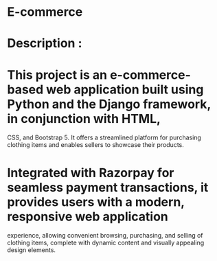 # E-commerce
# Description :
# This project is an e-commerce-based web application built using Python and the Django framework, in conjunction with HTML, 
  CSS, and Bootstrap 5. It offers a streamlined platform for purchasing clothing items and enables sellers to showcase their 
  products.
# Integrated with Razorpay for seamless payment transactions, it provides users with a modern, responsive web application 
  experience, allowing convenient browsing, purchasing, and selling of clothing items, complete with dynamic content and 
  visually appealing design elements.


